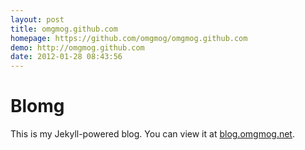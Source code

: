 ```yaml
---
layout: post
title: omgmog.github.com
homepage: https://github.com/omgmog/omgmog.github.com
demo: http://omgmog.github.com
date: 2012-01-28 08:43:56
---
```

# Blomg

This is my Jekyll-powered blog. You can view it at [blog.omgmog.net](https://blog.omgmog.net).


